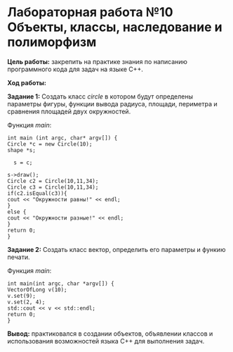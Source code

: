 # Лабораторная работа №10 Объекты, классы, наследование и полиморфизм

**Цель работы:** закрепить на практике знания по написанию программного кода для задач на языке С++.

**Ход работы:**

**Задание 1:** Создать класс *circle* в котором будут определены параметры фигуры, функции вывода радиуса, площади, периметра и сравнения площадей двух окружностей.

Функция *main*:

    int main (int argc, char* argv[]) {
    Circle *c = new Circle(10);
    shape *s;

      s = c;

    s->draw();
    Circle c2 = Circle(10,11,34);
    Circle c3 = Circle(10,11,34);
    if(c2.isEqual(c3)){
    cout << "Окружности равны!" << endl;
    }
    else {
    cout << "Окружности разные!" << endl;
    }
    return 0;
    }

**Задание 2:** Создать класс вектор, определить его параметры и функию печати.

Функция *main*:

    int main(int argc, char *argv[]) {
    VectorOfLong v(10);
    v.set(9);
    v.set(2, 4);
    std::cout << v << std::endl;
    return 0;
    }

**Вывод:** практиковался в создании объектов, объявлении классов и использования возможностей языка С++ для выполнения задач.